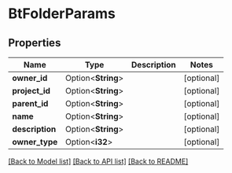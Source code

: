 # BtFolderParams

## Properties

Name | Type | Description | Notes
------------ | ------------- | ------------- | -------------
**owner_id** | Option<**String**> |  | [optional]
**project_id** | Option<**String**> |  | [optional]
**parent_id** | Option<**String**> |  | [optional]
**name** | Option<**String**> |  | [optional]
**description** | Option<**String**> |  | [optional]
**owner_type** | Option<**i32**> |  | [optional]

[[Back to Model list]](../README.md#documentation-for-models) [[Back to API list]](../README.md#documentation-for-api-endpoints) [[Back to README]](../README.md)


